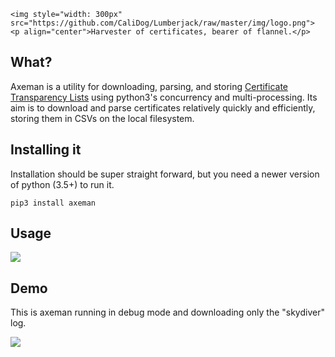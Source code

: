 <p align="center">

    <img style="width: 300px" src="https://github.com/CaliDog/Lumberjack/raw/master/img/logo.png">
    <p align="center">Harvester of certificates, bearer of flannel.</p>
</p>

## What?
Axeman is a utility for downloading, parsing, and storing <a href="">Certificate Transparency Lists</a> using python3's concurrency and multi-processing. Its aim is to download and parse certificates relatively quickly and efficiently, storing them in CSVs on the local filesystem. 

## Installing it
Installation should be super straight forward, but you need a newer version of python (3.5+) to run it.

```
pip3 install axeman
```

## Usage
<img src="https://github.com/CaliDog/Lumberjack/raw/master/img/screenshot.png">

## Demo
This is axeman running in debug mode and downloading only the "skydiver" log. 

<img src="http://i.imgur.com/4JEME7j.gif">
